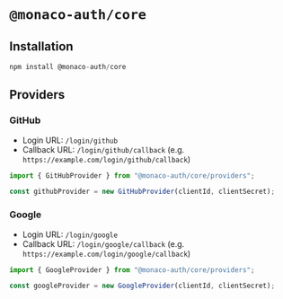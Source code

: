 # `@monaco-auth/core`

## Installation

```ts
npm install @monaco-auth/core
```

## Providers

### GitHub

- Login URL: `/login/github`
- Callback URL: `/login/github/callback` (e.g. `https://example.com/login/github/callback`)

```ts
import { GitHubProvider } from "@monaco-auth/core/providers";

const githubProvider = new GitHubProvider(clientId, clientSecret);
```

### Google

- Login URL: `/login/google`
- Callback URL: `/login/google/callback` (e.g. `https://example.com/login/google/callback`)

```ts
import { GoogleProvider } from "@monaco-auth/core/providers";

const googleProvider = new GoogleProvider(clientId, clientSecret);
```
